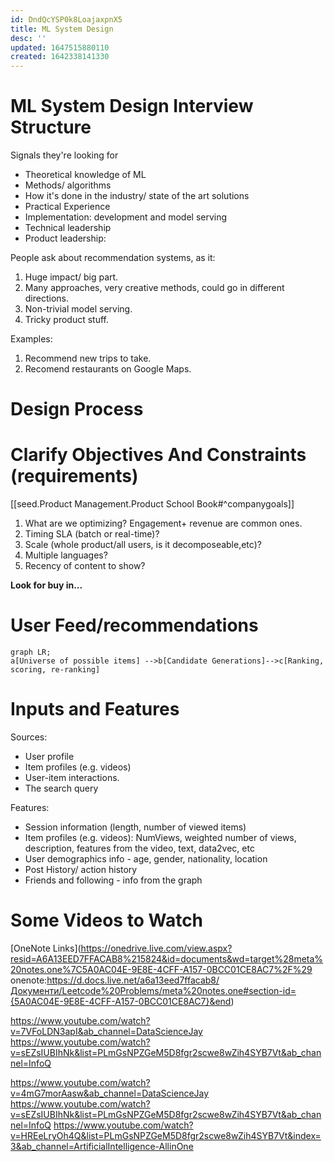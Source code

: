 ```yaml
---
id: DndQcYSP0k8LoajaxpnX5
title: ML System Design
desc: ''
updated: 1647515880110
created: 1642338141330
---
```


# ML System Design Interview Structure

Signals they're looking for
* Theoretical knowledge of ML
* Methods/ algorithms 
* How it's done in the industry/ state of the art solutions
* Practical Experience 
* Implementation: development and model serving 
* Technical leadership
* Product leadership: 

 

 People ask about recommendation systems, as it:
 1. Huge impact/ big part.
 2. Many approaches, very creative methods, could go in different directions.
 3. Non-trivial model serving.
 4. Tricky product stuff.


Examples:
 1. Recommend new trips to take.
 2. Recomend restaurants on Google Maps.

# Design Process

# Clarify Objectives And Constraints (requirements)


[[seed.Product Management.Product School Book#^companygoals]]
1. What are we optimizing?
 Engagement+ revenue are common ones.
2. Timing SLA (batch or real-time)?
3. Scale (whole product/all users, is it decomposeable,etc)?
4. Multiple languages? 
5. Recency of content to show?


__Look for buy in...__

# User Feed/recommendations

```mermaid
graph LR;
a[Universe of possible items] -->b[Candidate Generations]-->c[Ranking, scoring, re-ranking]
```


# Inputs and Features

Sources:
* User profile
* Item profiles (e.g. videos)
 * User-item interactions.
 * The search query

Features:
* Session information (length, number of viewed items)
* Item profiles (e.g. videos): NumViews, weighted number of views, description, features from the video, text, data2vec, etc
* User demographics info - age, gender, nationality, location
* Post History/ action history
* Friends and following -  info from the graph




# Some Videos to Watch
[OneNote Links](https://onedrive.live.com/view.aspx?resid=A6A13EED7FFACAB8%215824&id=documents&wd=target%28meta%20notes.one%7C5A0AC04E-9E8E-4CFF-A157-0BCC01CE8AC7%2F%29
onenote:https://d.docs.live.net/a6a13eed7ffacab8/Документи/Leetcode%20Problems/meta%20notes.one#section-id={5A0AC04E-9E8E-4CFF-A157-0BCC01CE8AC7}&end)

https://www.youtube.com/watch?v=7VFoLDN3apI&ab_channel=DataScienceJay
https://www.youtube.com/watch?v=sEZsIUBIhNk&list=PLmGsNPZGeM5D8fgr2scwe8wZih4SYB7Vt&ab_channel=InfoQ

https://www.youtube.com/watch?v=4mG7morAasw&ab_channel=DataScienceJay
https://www.youtube.com/watch?v=sEZsIUBIhNk&list=PLmGsNPZGeM5D8fgr2scwe8wZih4SYB7Vt&ab_channel=InfoQ
https://www.youtube.com/watch?v=HREeLryOh4Q&list=PLmGsNPZGeM5D8fgr2scwe8wZih4SYB7Vt&index=3&ab_channel=ArtificialIntelligence-AllinOne